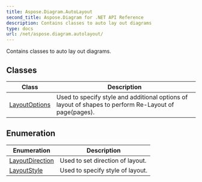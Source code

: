 ```yaml
---
title: Aspose.Diagram.AutoLayout
second_title: Aspose.Diagram for .NET API Reference
description: Contains classes to auto lay out diagrams
type: docs
url: /net/aspose.diagram.autolayout/
---
```

Contains classes to auto lay out diagrams.

## Classes

| Class | Description |
| --- | --- |
| [LayoutOptions](./layoutoptions/) | Used to specify style and additional options of layout of shapes to perform Re-Layout of page(pages). |
## Enumeration

| Enumeration | Description |
| --- | --- |
| [LayoutDirection](./layoutdirection/) | Used to set direction of layout. |
| [LayoutStyle](./layoutstyle/) | Used to specify style of layout. |


